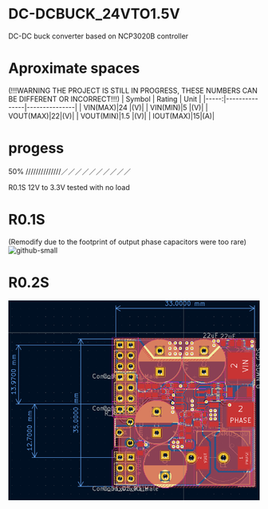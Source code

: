 # DC-DCBUCK_24VTO1.5V
DC-DC buck converter based on NCP3020B controller


# Aproximate spaces
(!!!WARNING THE PROJECT IS STILL IN PROGRESS, THESE NUMBERS CAN BE DIFFERENT OR INCORRECT!!!)
| Symbol | Rating        | Unit        |
|-----:|---------------|---------------|
|  VIN(MAX)|24        |(V)|
|  VIN(MIN)|5    |(V)|
|  VOUT(MAX)|22|(V)|
|  VOUT(MIN)|1.5    |(V)|
|  IOUT(MAX)|15|(A)|
# progess
50%
//////////////／／／／／／／／／／

R0.1S 12V to 3.3V tested with no load 

# R0.1S 
(Remodify due to the footprint of output phase capacitors were too rare)
![github-small](https://cdn.discordapp.com/attachments/857047152684564523/1131997138944020490/IMG_20230618_083849.jpg)


# R0.2S 
![github-small](https://github.com/p8p671/DC-DCBUCK_24VTO1.5V/blob/main/New%20folder/Screenshot%202023-07-21%20125300.png)	
